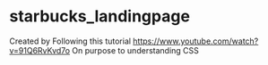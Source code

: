 # starbucks_landingpage
Created by Following this tutorial https://www.youtube.com/watch?v=91Q6RvKvd7o
On purpose to understanding CSS
